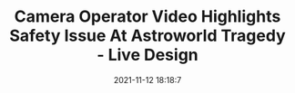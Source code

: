 ---
"title": "Camera Operator Video Highlights Safety Issue At Astroworld Tragedy - Live Design"
"date": "2021-11-12 18:18:7"
"feed_name": "GOOGLENEWSINDUSTRIAL"
"feed_website": "https://news.google.com/search?q=industrial%2Bincident&hl=en-US&gl=US&ceid=US:en"
"feed_rss": "https://news.google.com/rss/search?q=industrial%2Bincident&hl=en-US&gl=US&ceid=US:en"
"link": "https://www.livedesignonline.com/news/camera-operator-video-highlights-safety-issue-astroworld-tragedy"
"source": "{'href': 'https://www.livedesignonline.com', 'title': 'Live Design'}"
"file": "_posts/2021-1-1-4ec10fa5a1c0c4d0d1fee0fc4eab6e89929aa3c7.md"
"accident": "0"
"drilling": "0"
"dead": "0"
"injured": "0"
"arrested": "0"
"place": "unknown place"
"where": "unknown site"
"causes": "unknown"
"place_uri": "unknown place"
---